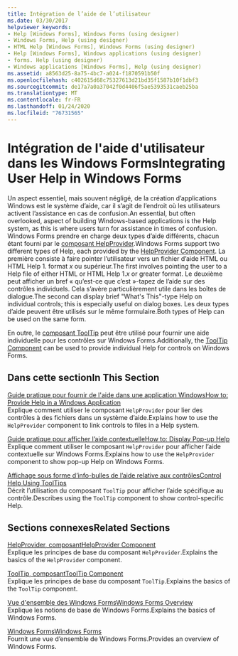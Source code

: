 ```yaml
---
title: Intégration de l’aide de l’utilisateur
ms.date: 03/30/2017
helpviewer_keywords:
- Help [Windows Forms], Windows Forms (using designer)
- Windows Forms, Help (using designer)
- HTML Help [Windows Forms], Windows Forms (using designer)
- Help [Windows Forms], Windows applications (using designer)
- forms. Help (using designer)
- Windows applications [Windows Forms], Help (using designer)
ms.assetid: a8563d25-8a75-4bc7-a024-f1870591b50f
ms.openlocfilehash: c402615d68c75327613d21bd35f1587b10f1dbf3
ms.sourcegitcommit: de17a7a0a37042f0d4406f5ae5393531caeb25ba
ms.translationtype: MT
ms.contentlocale: fr-FR
ms.lasthandoff: 01/24/2020
ms.locfileid: "76731565"
---
```

# <a name="integrating-user-help-in-windows-forms"></a><span data-ttu-id="f4bdc-102">Intégration de l'aide d'utilisateur dans les Windows Forms</span><span class="sxs-lookup"><span data-stu-id="f4bdc-102">Integrating User Help in Windows Forms</span></span>
<span data-ttu-id="f4bdc-103">Un aspect essentiel, mais souvent négligé, de la création d’applications Windows est le système d’aide, car il s’agit de l’endroit où les utilisateurs activent l’assistance en cas de confusion.</span><span class="sxs-lookup"><span data-stu-id="f4bdc-103">An essential, but often overlooked, aspect of building Windows-based applications is the Help system, as this is where users turn for assistance in times of confusion.</span></span> <span data-ttu-id="f4bdc-104">Windows Forms prendre en charge deux types d’aide différents, chacun étant fourni par le [composant HelpProvider](../controls/helpprovider-component-windows-forms.md).</span><span class="sxs-lookup"><span data-stu-id="f4bdc-104">Windows Forms support two different types of Help, each provided by the [HelpProvider Component](../controls/helpprovider-component-windows-forms.md).</span></span> <span data-ttu-id="f4bdc-105">La première consiste à faire pointer l’utilisateur vers un fichier d’aide HTML ou HTML Help 1. format *x* ou supérieur.</span><span class="sxs-lookup"><span data-stu-id="f4bdc-105">The first involves pointing the user to a Help file of either HTML or HTML Help 1.*x* or greater format.</span></span> <span data-ttu-id="f4bdc-106">Le deuxième peut afficher un bref « qu’est-ce que c’est »-tapez de l’aide sur des contrôles individuels. Cela s’avère particulièrement utile dans les boîtes de dialogue.</span><span class="sxs-lookup"><span data-stu-id="f4bdc-106">The second can display brief "What's This"-type Help on individual controls; this is especially useful on dialog boxes.</span></span> <span data-ttu-id="f4bdc-107">Les deux types d’aide peuvent être utilisés sur le même formulaire.</span><span class="sxs-lookup"><span data-stu-id="f4bdc-107">Both types of Help can be used on the same form.</span></span>  
  
 <span data-ttu-id="f4bdc-108">En outre, le [composant ToolTip](../controls/tooltip-component-windows-forms.md) peut être utilisé pour fournir une aide individuelle pour les contrôles sur Windows Forms.</span><span class="sxs-lookup"><span data-stu-id="f4bdc-108">Additionally, the [ToolTip Component](../controls/tooltip-component-windows-forms.md) can be used to provide individual Help for controls on Windows Forms.</span></span>  
  
## <a name="in-this-section"></a><span data-ttu-id="f4bdc-109">Dans cette section</span><span class="sxs-lookup"><span data-stu-id="f4bdc-109">In This Section</span></span>  
 [<span data-ttu-id="f4bdc-110">Guide pratique pour fournir de l'aide dans une application Windows</span><span class="sxs-lookup"><span data-stu-id="f4bdc-110">How to: Provide Help in a Windows Application</span></span>](how-to-provide-help-in-a-windows-application.md)  
 <span data-ttu-id="f4bdc-111">Explique comment utiliser le composant `HelpProvider` pour lier des contrôles à des fichiers dans un système d’aide.</span><span class="sxs-lookup"><span data-stu-id="f4bdc-111">Explains how to use the `HelpProvider` component to link controls to files in a Help system.</span></span>  
  
 [<span data-ttu-id="f4bdc-112">Guide pratique pour afficher l’aide contextuelle</span><span class="sxs-lookup"><span data-stu-id="f4bdc-112">How to: Display Pop-up Help</span></span>](how-to-display-pop-up-help.md)  
 <span data-ttu-id="f4bdc-113">Explique comment utiliser le composant `HelpProvider` pour afficher l’aide contextuelle sur Windows Forms.</span><span class="sxs-lookup"><span data-stu-id="f4bdc-113">Explains how to use the `HelpProvider` component to show pop-up Help on Windows Forms.</span></span>  
  
 [<span data-ttu-id="f4bdc-114">Affichage sous forme d’info-bulles de l’aide relative aux contrôles</span><span class="sxs-lookup"><span data-stu-id="f4bdc-114">Control Help Using ToolTips</span></span>](control-help-using-tooltips.md)  
 <span data-ttu-id="f4bdc-115">Décrit l’utilisation du composant `ToolTip` pour afficher l’aide spécifique au contrôle.</span><span class="sxs-lookup"><span data-stu-id="f4bdc-115">Describes using the `ToolTip` component to show control-specific Help.</span></span>  
  
## <a name="related-sections"></a><span data-ttu-id="f4bdc-116">Sections connexes</span><span class="sxs-lookup"><span data-stu-id="f4bdc-116">Related Sections</span></span>  
 [<span data-ttu-id="f4bdc-117">HelpProvider, composant</span><span class="sxs-lookup"><span data-stu-id="f4bdc-117">HelpProvider Component</span></span>](../controls/helpprovider-component-windows-forms.md)  
 <span data-ttu-id="f4bdc-118">Explique les principes de base du composant `HelpProvider`.</span><span class="sxs-lookup"><span data-stu-id="f4bdc-118">Explains the basics of the `HelpProvider` component.</span></span>  
  
 [<span data-ttu-id="f4bdc-119">ToolTip, composant</span><span class="sxs-lookup"><span data-stu-id="f4bdc-119">ToolTip Component</span></span>](../controls/tooltip-component-windows-forms.md)  
 <span data-ttu-id="f4bdc-120">Explique les principes de base du composant `ToolTip`.</span><span class="sxs-lookup"><span data-stu-id="f4bdc-120">Explains the basics of the `ToolTip` component.</span></span>  
  
 [<span data-ttu-id="f4bdc-121">Vue d'ensemble des Windows Forms</span><span class="sxs-lookup"><span data-stu-id="f4bdc-121">Windows Forms Overview</span></span>](../windows-forms-overview.md)  
 <span data-ttu-id="f4bdc-122">Explique les notions de base de Windows Forms.</span><span class="sxs-lookup"><span data-stu-id="f4bdc-122">Explains the basics of Windows Forms.</span></span>  
  
 [<span data-ttu-id="f4bdc-123">Windows Forms</span><span class="sxs-lookup"><span data-stu-id="f4bdc-123">Windows Forms</span></span>](../index.md)  
 <span data-ttu-id="f4bdc-124">Fournit une vue d’ensemble de Windows Forms.</span><span class="sxs-lookup"><span data-stu-id="f4bdc-124">Provides an overview of Windows Forms.</span></span>
